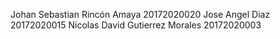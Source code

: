 Johan Sebastian Rincón Amaya 20172020020
Jose Angel Diaz 20172020015
Nicolas David Gutierrez Morales 20172020003

